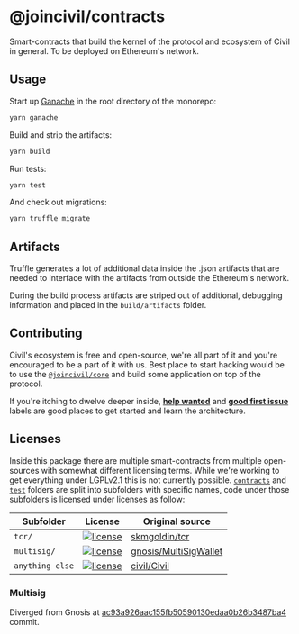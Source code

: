 # @joincivil/contracts

Smart-contracts that build the kernel of the protocol and ecosystem of Civil in general. To be deployed on Ethereum's network.

## Usage

Start up [Ganache](https://github.com/trufflesuite/ganache-cli) in the root directory of the monorepo:

```bash
yarn ganache
```

Build and strip the artifacts:

```bash
yarn build
```

Run tests:

```bash
yarn test
```

And check out migrations:

```bash
yarn truffle migrate
```

## Artifacts

Truffle generates a lot of additional data inside the .json artifacts that are needed to interface with the artifacts from outside
the Ethereum's network.

During the build process artifacts are striped out of additional, debugging information and placed in the `build/artifacts` folder.

## Contributing

Civil's ecosystem is free and open-source, we're all part of it and you're encouraged to be a part of it with us.
Best place to start hacking would be to use the [`@joincivil/core`](/packages/core) and build some application on top of the protocol.

If you're itching to dwelve deeper inside, [**help wanted**](https://github.com/joincivil/Civil/issues?q=is%3Aissue+is%3Aopen+label%3A%22help+wanted%22)
and [**good first issue**](https://github.com/joincivil/Civil/issues?q=is%3Aissue+is%3Aopen+label%3A%22good+first+issue%22) labels are good places to get started and learn the architecture.

## Licenses

Inside this package there are multiple smart-contracts from multiple open-sources with somewhat different licensing terms.
While we're working to get everything under LGPLv2.1 this is not currently possible.
[`contracts`](./contracts) and [`test`](./test) folders are split into subfolders with specific names, code under those subfolders is licensed under licenses as follow:

| Subfolder       | License                                                                                               | Original source                                                   |
| --------------- | ----------------------------------------------------------------------------------------------------- | ----------------------------------------------------------------- |
| `tcr/`          | [![license](https://img.shields.io/badge/license-Apache%20v2.0-green.svg)](./licenses/LICENSE-tcr)    | [skmgoldin/tcr](https://github.com/skmgoldin/tcr)                 |
| `multisig/`     | [![license](https://img.shields.io/badge/license-LGPL%20v2.1-green.svg)](./licenses/LICENSE-general)  | [gnosis/MultiSigWallet](https://github.com/gnosis/MultiSigWallet) |
| `anything else` | [![license](https://img.shields.io/badge/license-LGPL%20v2.1-green.svg)](./licenses/LICENSE-general)  | [civil/Civil](https://github.com/joincivil/Civil)                 |

### Multisig

Diverged from Gnosis at [ac93a926aac155fb50590130edaa0b26b3487ba4](https://github.com/gnosis/MultiSigWallet/commit/ac93a926aac155fb50590130edaa0b26b3487ba4) commit.
